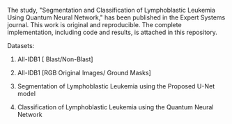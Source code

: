 The study, "Segmentation and Classification of Lymphoblastic Leukemia Using Quantum Neural Network," has been published in the Expert Systems journal. This work is original and reproducible. The complete implementation, including code and results, is attached in this repository.

Datasets: 
1. All-IDB1 [ Blast/Non-Blast]
2. All-IDB1 [RGB Original Images/ Ground Masks]
          

1. Segmentation of Lymphoblastic Leukemia using the Proposed U-Net model
2. Classification of Lymphoblastic Leukemia using the Quantum Neural Network
